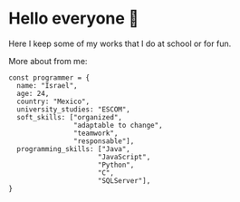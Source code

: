 # Hello everyone 🙂

Here I keep some of my works that I do at school or for fun.

More about from me:



```
const programmer = {
  name: "Israel",
  age: 24,
  country: "Mexico",
  university_studies: "ESCOM",
  soft_skills: ["organized", 
                "adaptable to change", 
                "teamwork",
                "responsable"],
  programming_skills: ["Java",
                      "JavaScript",
                      "Python",
                      "C",
                      "SQLServer"],
}
```